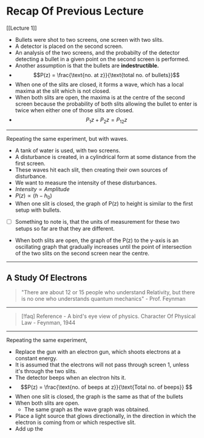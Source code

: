 # Recap Of Previous Lecture
[[Lecture 1]]
- Bullets were shot to two screens, one screen with two slits.
- A detector is placed on the second screen.
- An analysis of the two screens, and the probabilty of the detector detecting a bullet in a given point on the second screen is performed.
- Another assumption is that the bullets are **indestructible.**
- $$P(z) = \frac{\text{no. at z}}{\text{total no. of bullets}}$$
- When one of the slits are closed, it forms a wave, which has a local maxima at the slit which is not closed.
- When both slits are open, the maxima is at the centre of the second screen because the probability of both slits allowing the bullet to enter is twice when either one of those slits are closed. 
- $$P_1{z} + P_2{z} = P_{12}z$$
---
Repeating the same experiment, but with waves.
- A tank of water is used, with two screens. 
- A disturbance is created, in a cylindrical form at some distance from the first screen.
- These waves hit each slit, then creating their own sources of disturbance. 
- We want to measure the intensity of these disturbances.
- $Intensity \propto Amplitude$
- $P(z) \propto (h-h_0)$
- When one slit is closed, the graph of P(z) to height  is similar to the first setup with bullets.
- [ ] Something to note is, that the units of measurement for these two setups so far are that they are different.
- When both slits are open, the graph of the P(z) to the y-axis is an oscillating graph that gradually increases until the point of intersection of the two slits on the second screen near the centre.
---
## A Study Of Electrons

>"There are about 12 or 15 people who understand Relativity, but there is no one who understands quantum mechanics" - Prof. Feynman

---

>[!faq] Reference - A bird's eye view of physics.
>Character Of Physical Law - Feynman, 1944

---
Repeating the same experiment,
- Replace the gun with an electron gun, which shoots electrons at a constant energy.
- It is assumed that the electrons will not pass through screen 1, unless it's through the two slits.
- The detector beeps when an electron hits it.
- $$P(z) = \frac{\text{no. of beeps at z}}{\text{Total no. of beeps}} $$
- When one slit is closed, the graph is the same as that of the bullets
- When both slits are open.
	- The same graph as the wave graph was obtained.
- Place a light source that glows directionally, in the direction in which the electron is coming from or which respective slit.
- Add up the 
